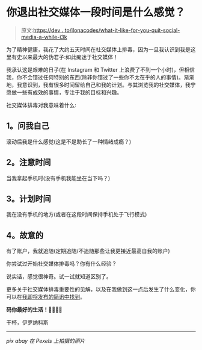 # 你退出社交媒体一段时间是什么感觉？

> 原文:[https://dev . to/ilonacodes/what-it-like-for-you-quit-social-media-a-while-i3k](https://dev.to/ilonacodes/what-is-it-like-for-you-to-quit-social-media-for-a-while-i3k)

为了精神健康，我花了大约五天时间在社交媒体上排毒，因为一旦我认识到我是这里有史以来最大的伪君子:如此痴迷于社交媒体！

我承认这是艰难的日子(在 Instagram 和 Twitter 上浪费了不到一个小时)，但相信我，你不会错过任何特别的东西(除非你错过了一些你不太在乎的人的事情)。渐渐地，我意识到，我有很多时间留给自己和我的计划。与其浏览我的社交媒体，我宁愿做一些有成效的事情，专注于我的目标和兴趣。

社交媒体排毒对我意味着什么:

## [](#1-asking-myself)1。问我自己

滚动后我是什么感觉(这是不是助长了一种情绪成瘾？)

## [](#2-noticing-times)2。注意时间

当我拿起手机时(没有手机我能坐在当下吗？)

## [](#3-planning-times)3。计划时间

我在没有手机的地方(或者在这段时间保持手机处于飞行模式)

## [](#4-being-intentional)4。故意的

有了账户，我就追随(定期追随/不追随那些让我更接近最高自我的账户)

你尝试过开始社交媒体排毒吗？你有什么经验？

说实话，感觉很神奇。试一试就知道区别了。

更多关于社交媒体排毒重要性的见解，以及在我做到这一点后发生了什么变化，你可以在[我即将发布的简讯中找到](https://www.ilonacodes.com/networking-cheat-sheet/)。

**码你最好的生活！**👩‍💻👨‍💻

干杯，伊罗纳科斯

* * *

*pix abay 在 Pexels 上拍摄的照片*